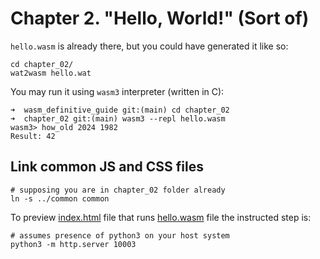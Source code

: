 # Chapter 2. "Hello, World!" (Sort of)

`hello.wasm` is already there, but you could have generated it like so:

```shell
cd chapter_02/
wat2wasm hello.wat
```

You may run it using `wasm3` interpreter (written in C):

```shell
➜  wasm_definitive_guide git:(main) cd chapter_02 
➜  chapter_02 git:(main) wasm3 --repl hello.wasm 
wasm3> how_old 2024 1982
Result: 42
```

 ## Link common JS and CSS files

```shell
# supposing you are in chapter_02 folder already
ln -s ../common common
```

To preview [index.html](index.html) file that runs [hello.wasm](hello.wasm) file the instructed step is:

```shell
# assumes presence of python3 on your host system
python3 -m http.server 10003
```